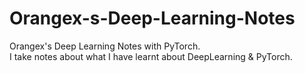 # Orangex-s-Deep-Learning-Notes
Orangex's Deep Learning Notes with PyTorch.  
I take notes about what I have learnt about DeepLearning & PyTorch.  
